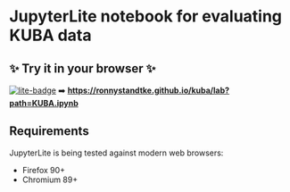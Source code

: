 #  JupyterLite notebook for evaluating KUBA data

## ✨ Try it in your browser ✨

[![lite-badge](https://jupyterlite.rtfd.io/en/latest/_static/badge.svg)](https://ronnystandtke.github.io/kuba/lab?path=KUBA.ipynb)
➡️ **https://ronnystandtke.github.io/kuba/lab?path=KUBA.ipynb**

## Requirements

JupyterLite is being tested against modern web browsers:

- Firefox 90+
- Chromium 89+
